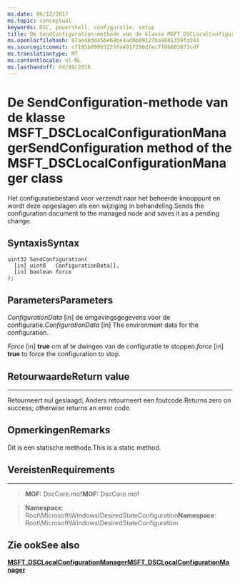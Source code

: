 ```yaml
---
ms.date: 06/12/2017
ms.topic: conceptual
keywords: DSC, powershell, configuratie, setup
title: De SendConfiguration-methode van de klasse MSFT_DSCLocalConfigurationManager
ms.openlocfilehash: 07ae48dd456e68be4ad0b09127ba9801359fd101
ms.sourcegitcommit: cf195b090b3223fa4917206dfec7f0b603873cdf
ms.translationtype: MT
ms.contentlocale: nl-NL
ms.lasthandoff: 04/09/2018
---
```

# <a name="sendconfiguration-method-of-the-msftdsclocalconfigurationmanager-class"></a><span data-ttu-id="30273-103">De SendConfiguration-methode van de klasse MSFT_DSCLocalConfigurationManager</span><span class="sxs-lookup"><span data-stu-id="30273-103">SendConfiguration method of the MSFT_DSCLocalConfigurationManager class</span></span>

<span data-ttu-id="30273-104">Het configuratiebestand voor verzendt naar het beheerde knooppunt en wordt deze opgeslagen als een wijziging in behandeling.</span><span class="sxs-lookup"><span data-stu-id="30273-104">Sends the configuration document to the managed node and saves it as a pending change.</span></span>

<a name="syntax"></a><span data-ttu-id="30273-105">Syntaxis</span><span class="sxs-lookup"><span data-stu-id="30273-105">Syntax</span></span>
------

```mof
uint32 SendConfiguration(
  [in] uint8   ConfigurationData[],
  [in] boolean force
);
```

<a name="parameters"></a><span data-ttu-id="30273-106">Parameters</span><span class="sxs-lookup"><span data-stu-id="30273-106">Parameters</span></span>
----------

<span data-ttu-id="30273-107">*ConfigurationData* \[in\] de omgevingsgegevens voor de configuratie.</span><span class="sxs-lookup"><span data-stu-id="30273-107">*ConfigurationData* \[in\] The environment data for the configuration.</span></span>

<span data-ttu-id="30273-108">*Force* \[in\] **true** om af te dwingen van de configuratie te stoppen.</span><span class="sxs-lookup"><span data-stu-id="30273-108">*force* \[in\] **true** to force the configuration to stop.</span></span>

## <a name="return-value"></a><span data-ttu-id="30273-109">Retourwaarde</span><span class="sxs-lookup"><span data-stu-id="30273-109">Return value</span></span>
------------

<span data-ttu-id="30273-110">Retourneert nul geslaagd; Anders retourneert een foutcode.</span><span class="sxs-lookup"><span data-stu-id="30273-110">Returns zero on success; otherwise returns an error code.</span></span>

## <a name="remarks"></a><span data-ttu-id="30273-111">Opmerkingen</span><span class="sxs-lookup"><span data-stu-id="30273-111">Remarks</span></span>

<span data-ttu-id="30273-112">Dit is een statische methode.</span><span class="sxs-lookup"><span data-stu-id="30273-112">This is a static method.</span></span>

## <a name="requirements"></a><span data-ttu-id="30273-113">Vereisten</span><span class="sxs-lookup"><span data-stu-id="30273-113">Requirements</span></span>
------------
><span data-ttu-id="30273-114">**MOF:** DscCore.mof</span><span class="sxs-lookup"><span data-stu-id="30273-114">**MOF:** DscCore.mof</span></span>

><span data-ttu-id="30273-115">**Namespace**: Root\Microsoft\Windows\DesiredStateConfiguration</span><span class="sxs-lookup"><span data-stu-id="30273-115">**Namespace**: Root\Microsoft\Windows\DesiredStateConfiguration</span></span>


## <a name="see-also"></a><span data-ttu-id="30273-116">Zie ook</span><span class="sxs-lookup"><span data-stu-id="30273-116">See also</span></span>


[<span data-ttu-id="30273-117">**MSFT_DSCLocalConfigurationManager**</span><span class="sxs-lookup"><span data-stu-id="30273-117">**MSFT_DSCLocalConfigurationManager**</span></span>](msft-dsclocalconfigurationmanager.md)